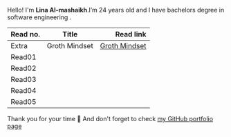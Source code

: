 Hello! I'm **Lina Al-mashaikh**.I’m 24 years old and I have bachelors degree in software engineering . 



|Read no.| Title | Read link |
| :------------- | :----------: | -----------: |
| Extra | Groth Mindset | [Groth Mindset](Mindset.md) |
| Read01 | |[]()|
| Read02 || []()|
| Read03 || []()|
| Read04 || []()|
| Read05 || []()|



Thank you for your time :purple_heart: And don't forget to check [my GitHub portfolio page ](https://github.com/Lina-yousef)


